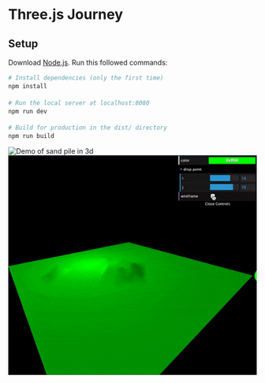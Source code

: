 # Three.js Journey

## Setup

Download [Node.js](https://nodejs.org/en/download/).
Run this followed commands:

```bash
# Install dependencies (only the first time)
npm install

# Run the local server at localhost:8080
npm run dev

# Build for production in the dist/ directory
npm run build
```

![Demo of sand pile in 3d](./sandPileDemo.gif)
![Demo of sand pile in 3d, upgraded](./sandPileDemoUpgrade.gif)
